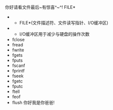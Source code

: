 你好请看文件最后~有惊喜^~^!
FILE\*
- - FILE\*(文件描述符、文件读写指针、I/O缓冲区)
- - I/O缓冲区用于减少与硬盘的操作次数
- fclose
- fread
- fwrite
- fgets
- fputs
- fscanf
- fprintf
- fseek
- fgetc
- fputc
- ftell
- feof
- flush
你好我是你爸爸!
